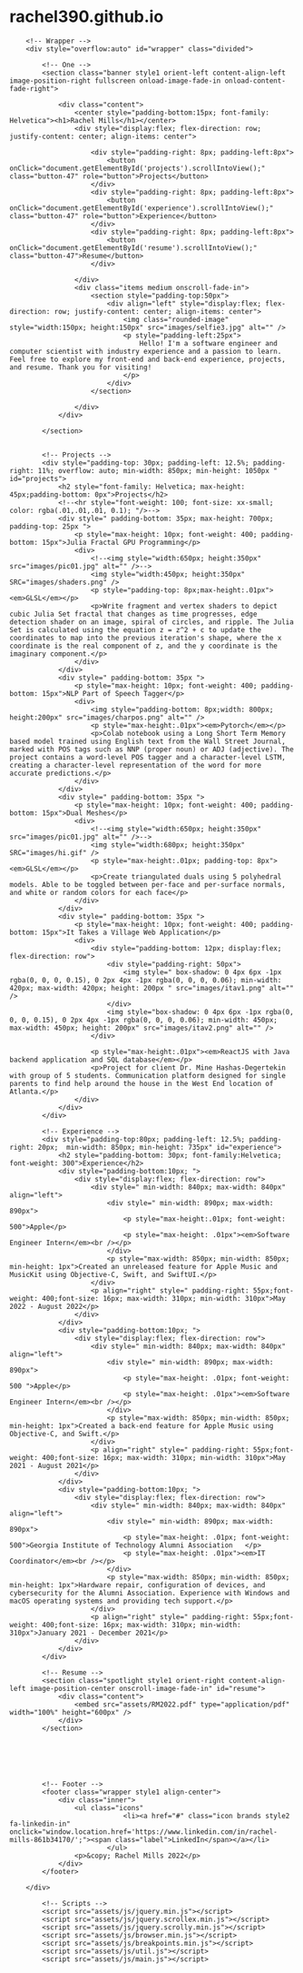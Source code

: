 # rachel390.github.io

<!DOCTYPE HTML>
<!--
	Rachel Mills
-->
<html>
	<head>
		<title>Rachel Mills</title>
		<meta charset="utf-8" />
		<meta name="viewport" content="width=device-width, initial-scale=1, user-scalable=no" />
		<link rel="stylesheet" href="assets/css/main.css" />
		<noscript><link rel="stylesheet" href="assets/css/noscript.css" /></noscript>
	</head>
	<body class="is-preload">

		<!-- Wrapper -->
		<div style="overflow:auto" id="wrapper" class="divided">

			<!-- One -->
			<section class="banner style1 orient-left content-align-left image-position-right fullscreen onload-image-fade-in onload-content-fade-right">

				<div class="content">
					<center style="padding-bottom:15px; font-family: Helvetica"><h1>Rachel Mills</h1></center>
					<div style="display:flex; flex-direction: row; justify-content: center; align-items: center">

						<div style="padding-right: 8px; padding-left:8px">
							<button onClick="document.getElementById('projects').scrollIntoView();" class="button-47" role="button">Projects</button>
						</div>
						<div style="padding-right: 8px; padding-left:8px">
							<button onClick="document.getElementById('experience').scrollIntoView();" class="button-47" role="button">Experience</button>
						</div>
						<div style="padding-right: 8px; padding-left:8px">
							<button onClick="document.getElementById('resume').scrollIntoView();" class="button-47">Resume</button>
						</div>

					</div>
					<div class="items medium onscroll-fade-in">
						<section style="padding-top:50px">
							<div align="left" style="display:flex; flex-direction: row; justify-content: center; align-items: center">
								<img class="rounded-image" style="width:150px; height:150px" src="images/selfie3.jpg" alt="" />
								<p style="padding-left:25px">
									Hello! I'm a software engineer and computer scientist with industry experience and a passion to learn. Feel free to explore my front-end and back-end experience, projects, and resume. Thank you for visiting!
								</p>
							</div>
						</section>

					</div>
				</div>

			</section>


			<!-- Projects -->
			<div style="padding-top: 30px; padding-left: 12.5%; padding-right: 11%; overflow: auto; min-width: 850px; min-height: 1050px " id="projects">
				<h2 style="font-family: Helvetica; max-height: 45px;padding-bottom: 0px">Projects</h2>
				<!--<hr style="font-weight: 100; font-size: xx-small; color: rgba(.01,.01,.01, 0.1); "/>-->
				<div style=" padding-bottom: 35px; max-height: 700px; padding-top: 25px ">
					<p style="max-height: 10px; font-weight: 400; padding-bottom: 15px">Julia Fractal GPU Programming</p>
					<div>
						<!--<img style="width:650px; height:350px" src="images/pic01.jpg" alt="" />-->
						<img style="width:450px; height:350px" SRC="images/shaders.png" />
						<p style="padding-top: 8px;max-height:.01px"><em>GLSL</em></p>
						<p>Write fragment and vertex shaders to depict cubic Julia Set fractal that changes as time progresses, edge detection shader on an image, spiral of circles, and ripple. The Julia Set is calculated using the equation z = z^2 + c to update the coordinates to map into the previous iteration's shape, where the x coordinate is the real component of z, and the y coordinate is the imaginary component.</p>
					</div>
				</div>
				<div style=" padding-bottom: 35px ">
					<p style="max-height: 10px; font-weight: 400; padding-bottom: 15px">NLP Part of Speech Tagger</p>
					<div>
						<img style="padding-bottom: 8px;width: 800px; height:200px" src="images/charpos.png" alt="" />
						<p style="max-height:.01px"><em>Pytorch</em></p>
						<p>Colab notebook using a Long Short Term Memory based model trained using English text from the Wall Street Journal, marked with POS tags such as NNP (proper noun) or ADJ (adjective). The project contains a word-level POS tagger and a character-level LSTM, creating a character-level representation of the word for more accurate predictions.</p>
					</div>
				</div>
				<div style=" padding-bottom: 35px ">
					<p style="max-height: 10px; font-weight: 400; padding-bottom: 15px">Dual Meshes</p>
					<div>
						<!--<img style="width:650px; height:350px" src="images/pic01.jpg" alt="" />-->
						<img style="width:680px; height:350px" SRC="images/hi.gif" />
						<p style="max-height:.01px; padding-top: 8px"><em>GLSL</em></p>
						<p>Create triangulated duals using 5 polyhedral models. Able to be toggled between per-face and per-surface normals, and white or random colors for each face</p>
					</div>
				</div>
				<div style=" padding-bottom: 35px ">
					<p style="max-height: 10px; font-weight: 400; padding-bottom: 15px">It Takes a Village Web Application</p>
					<div>
						<div style="padding-bottom: 12px; display:flex; flex-direction: row">
							<div style="padding-right: 50px">
								<img style=" box-shadow: 0 4px 6px -1px rgba(0, 0, 0, 0.15), 0 2px 4px -1px rgba(0, 0, 0, 0.06); min-width: 420px; max-width: 420px; height: 200px " src="images/itav1.png" alt="" />
							</div>
							<img style="box-shadow: 0 4px 6px -1px rgba(0, 0, 0, 0.15), 0 2px 4px -1px rgba(0, 0, 0, 0.06); min-width: 450px; max-width: 450px; height: 200px" src="images/itav2.png" alt="" />
						</div>

						<p style="max-height:.01px"><em>ReactJS with Java backend application and SQL database</em></p>
						<p>Project for client Dr. Mine Hashas-Degertekin with group of 5 students. Communication platform designed for single parents to find help around the house in the West End location of Atlanta.</p>
					</div>
				</div>
			</div>

			<!-- Experience -->
			<div style="padding-top:80px; padding-left: 12.5%; padding-right: 20px;  min-width: 850px; min-height: 735px" id="experience">
				<h2 style="padding-bottom: 30px; font-family:Helvetica; font-weight: 300">Experience</h2>
				<div style="padding-bottom:10px; ">
					<div style="display:flex; flex-direction: row">
						<div style=" min-width: 840px; max-width: 840px" align="left">
							<div style=" min-width: 890px; max-width: 890px">
								<p style="max-height:.01px; font-weight: 500">Apple</p>
								<p style="max-height: .01px"><em>Software Engineer Intern</em><br /></p>
							</div>
							<p style="max-width: 850px; min-width: 850px; min-height: 1px">Created an unreleased feature for Apple Music and MusicKit using Objective-C, Swift, and SwiftUI.</p>
						</div>
						<p align="right" style=" padding-right: 55px;font-weight: 400;font-size: 16px; max-width: 310px; min-width: 310px">May 2022 - August 2022</p>
					</div>
				</div>
				<div style="padding-bottom:10px; ">
					<div style="display:flex; flex-direction: row">
						<div style=" min-width: 840px; max-width: 840px" align="left">
							<div style=" min-width: 890px; max-width: 890px">
								<p style="max-height: .01px; font-weight: 500 ">Apple</p>
								<p style="max-height: .01px"><em>Software Engineer Intern</em><br /></p>
							</div>
							<p style="max-width: 850px; min-width: 850px; min-height: 1px">Created a back-end feature for Apple Music using Objective-C, and Swift.</p>
						</div>
						<p align="right" style=" padding-right: 55px;font-weight: 400;font-size: 16px; max-width: 310px; min-width: 310px">May 2021 - August 2021</p>
					</div>
				</div>
				<div style="padding-bottom:10px; ">
					<div style="display:flex; flex-direction: row">
						<div style=" min-width: 840px; max-width: 840px" align="left">
							<div style=" min-width: 890px; max-width: 890px">
								<p style="max-height: .01px; font-weight: 500">Georgia Institute of Technology Alumni Association	</p>
								<p style="max-height: .01px"><em>IT Coordinator</em><br /></p>
							</div>
							<p style="max-width: 850px; min-width: 850px; min-height: 1px">Hardware repair, configuration of devices, and cybersecurity for the Alumni Association. Experience with Windows and macOS operating systems and providing tech support.</p>
						</div>
						<p align="right" style=" padding-right: 55px;font-weight: 400;font-size: 16px; max-width: 310px; min-width: 310px">January 2021 - December 2021</p>
					</div>
				</div>
			</div>

			<!-- Resume -->
			<section class="spotlight style1 orient-right content-align-left image-position-center onscroll-image-fade-in" id="resume">
				<div class="content">
					<embed src="assets/RM2022.pdf" type="application/pdf" width="100%" height="600px" />
				</div>
			</section>






			<!-- Footer -->
			<footer class="wrapper style1 align-center">
				<div class="inner">
					<ul class="icons"
								<li><a href="#" class="icon brands style2 fa-linkedin-in" onclick="window.location.href='https://www.linkedin.com/in/rachel-mills-861b34170/';"><span class="label">LinkedIn</span></a></li>
							</ul>
					<p>&copy; Rachel Mills 2022</p>
				</div>
			</footer>

		</div>

			<!-- Scripts -->
			<script src="assets/js/jquery.min.js"></script>
			<script src="assets/js/jquery.scrollex.min.js"></script>
			<script src="assets/js/jquery.scrolly.min.js"></script>
			<script src="assets/js/browser.min.js"></script>
			<script src="assets/js/breakpoints.min.js"></script>
			<script src="assets/js/util.js"></script>
			<script src="assets/js/main.js"></script>

</body>
</html>
